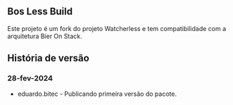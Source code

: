 ## Bos Less Build

Este projeto é um fork do projeto Watcherless e tem compatibilidade com a arquitetura Bier On Stack.

## História de versão

### 28-fev-2024

-   eduardo.bitec - Publicando primeira versão do pacote.
